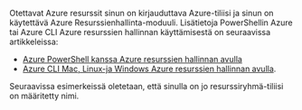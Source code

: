 
Otettavat Azure resurssit sinun on kirjauduttava Azure-tiliisi ja sinun on käytettävä Azure Resurssienhallinta-moduuli. Lisätietoja PowerShellin Azure tai Azure CLI Azure resurssien hallinnan käyttämisestä on seuraavissa artikkeleissa:

- [Azure PowerShell kanssa Azure resurssien hallinnan avulla](../articles/powershell-azure-resource-manager.md)
- [Azure CLI Mac, Linux-ja Windows Azure resurssien hallinnan avulla](../articles/xplat-cli-azure-resource-manager.md).

Seuraavissa esimerkeissä oletetaan, että sinulla on jo resurssiryhmä-tiliisi on määritetty nimi. 
